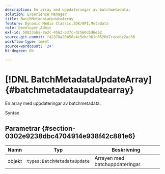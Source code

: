 ```yaml
---
description: En array med uppdateringar av batchmetadata.
solution: Experience Manager
title: BatchMetadataUpdateArray
feature: Dynamic Media Classic,SDK/API,Metadata
role: Developer,Admin
exl-id: 50833aba-2e2c-4562-b37c-dc560d5d6e52
source-git-commit: f42378a20b58e4c5ebc961c6526d7cecabc2ae38
workflow-type: tm+mt
source-wordcount: '24'
ht-degree: 0%

---
```


# [!DNL BatchMetadataUpdateArray]{#batchmetadataupdatearray}

En array med uppdateringar av batchmetadata.

Syntax

## Parametrar {#section-0302e9238dbc4704914e938f42c881e6}

| Namn | Typ | Beskrivning |
|---|---|---|
| objekt | `types:BatchMetadataUpdate` | Arrayen med batchuppdateringar. |
